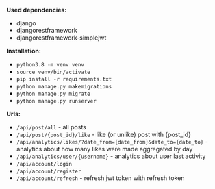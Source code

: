 **Used dependencies:**
- django  
- djangorestframework  
- djangorestframework-simplejwt  

**Installation:**  
- `python3.8 -m venv venv`  
- `source venv/bin/activate`  
- `pip install -r requirements.txt`  
- `python manage.py makemigrations`  
- `python manage.py migrate`  
- `python manage.py runserver`  


**Urls:**
- `/api/post/all` - all posts
- `/api/post/{post_id}/like` - like (or unlike) post with {post_id}
- `/api/analytics/likes/?date_from={date_from}&date_to={date_to}` - analytics about how many likes were made aggregated by day
- `/api/analytics/user/{username}` - analytics about user last activity
- `/api/account/login`
- `/api/account/register`
- `/api/account/refresh` - refresh jwt token with refresh token
